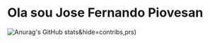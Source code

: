 # Ola sou Jose Fernando Piovesan

![Anurag's GitHub stats](https://github-readme-stats.vercel.app/api?username=jfpiovesa&show=reviews&show_icons=true&theme=radical)&hide=contribs,prs)
